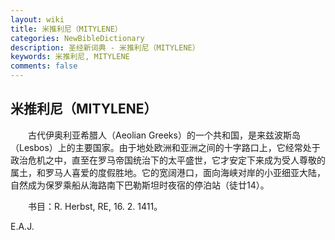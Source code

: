 ```yaml
---
layout: wiki
title: 米推利尼（MITYLENE）
categories: NewBibleDictionary
description: 圣经新词典 - 米推利尼（MITYLENE）
keywords: 米推利尼, MITYLENE
comments: false
---
```


## 米推利尼（MITYLENE）

　　古代伊奥利亚希腊人（Aeolian Greeks）的一个共和国，是来兹波斯岛（Lesbos）上的主要国家。由于地处欧洲和亚洲之间的十字路口上，它经常处于政治危机之中，直至在罗马帝国统治下的太平盛世，它才安定下来成为受人尊敬的属土，和罗马人喜爱的度假胜地。它的宽阔港口，面向海峡对岸的小亚细亚大陆，自然成为保罗乘船从海路南下巴勒斯坦时夜宿的停泊站（徒廿14）。

　　书目：R. Herbst, RE, 16. 2. 1411。

E.A.J.









